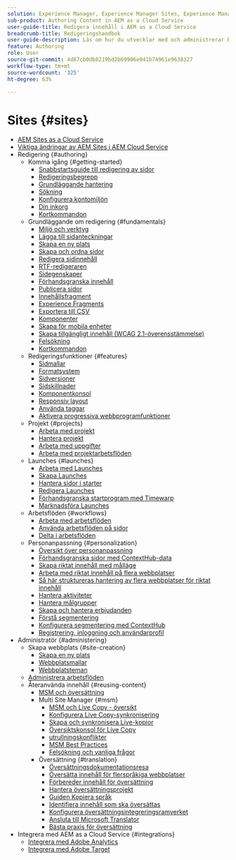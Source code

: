 ```yaml
---
solution: Experience Manager, Experience Manager Sites, Experience Manager as a Cloud Service
sub-product: Authoring Content in AEM as a Cloud Service
user-guide-title: Redigera innehåll i AEM as a Cloud Service
breadcrumb-title: Redigeringshandbok
user-guide-description: Läs om hur du utvecklar med och administrerar Experience Manager Sites as a Cloud Service.
feature: Authoring
role: User
source-git-commit: 4d87cb0db8219bd2b69906e041b74961e9638327
workflow-type: tm+mt
source-wordcount: '325'
ht-degree: 63%

---
```



# Sites {#sites}

+ [AEM Sites as a Cloud Service](/help/sites-cloud/home.md)
+ [Viktiga ändringar av AEM Sites i AEM Cloud Service](sites-cloud-changes.md)
+ Redigering {#authoring}
   + Komma igång {#getting-started}
      + [Snabbstartsguide till redigering av sidor](authoring/getting-started/quick-start.md)
      + [Redigeringsbegrepp](authoring/getting-started/concepts.md)
      + [Grundläggande hantering](authoring/getting-started/basic-handling.md)
      + [Sökning](authoring/getting-started/search.md)
      + [Konfigurera kontomiljön](authoring/getting-started/account-environment.md)
      + [Din inkorg](authoring/getting-started/inbox.md)
      + [Kortkommandon](authoring/getting-started/keyboard-shortcuts.md)
   + Grundläggande om redigering {#fundamentals}
      + [Miljö och verktyg](authoring/fundamentals/environment-tools.md)
      + [Lägga till sidanteckningar](authoring/fundamentals/annotations.md)
      + [Skapa en ny plats](authoring/fundamentals/create-site.md)
      + [Skapa och ordna sidor](authoring/fundamentals/organizing-pages.md)
      + [Redigera sidinnehåll](authoring/fundamentals/editing-content.md)
      + [RTF-redigeraren](authoring/fundamentals/rich-text-editor.md)
      + [Sidegenskaper](authoring/fundamentals/page-properties.md)
      + [Förhandsgranska innehåll](authoring/fundamentals/previewing-content.md)
      + [Publicera sidor](authoring/fundamentals/publishing-pages.md)
      + [Innehållsfragment](authoring/fundamentals/content-fragments.md)
      + [Experience Fragments](authoring/fundamentals/experience-fragments.md)
      + [Exportera till CSV](authoring/fundamentals/csv-export.md)
      + [Komponenter](authoring/fundamentals/components.md)
      + [Skapa för mobila enheter](authoring/fundamentals/mobile.md)
      + [Skapa tillgängligt innehåll (WCAG 2.1-överensstämmelse)](authoring/fundamentals/accessible-content.md)
      + [Felsökning](authoring/fundamentals/troubleshooting.md)
      + [Kortkommandon](authoring/fundamentals/keyboard-shortcuts.md)
   + Redigeringsfunktioner {#features}
      + [Sidmallar](authoring/features/templates.md)
      + [Formatsystem](authoring/features/style-system.md)
      + [Sidversioner](authoring/features/page-versions.md)
      + [Sidskillnader](authoring/features/page-diff.md)
      + [Komponentkonsol](authoring/features/components-console.md)
      + [Responsiv layout](authoring/features/responsive-layout.md)
      + [Använda taggar](authoring/features/tags.md)
      + [Aktivera progressiva webbprogramfunktioner](authoring/features/enable-pwa.md)
   + Projekt {#projects}
      + [Arbeta med projekt](authoring/projects/overview.md)
      + [Hantera projekt](authoring/projects/managing.md)
      + [Arbeta med uppgifter](authoring/projects/tasks.md)
      + [Arbeta med projektarbetsflöden](authoring/projects/workflows.md)
   + Launches {#launches}
      + [Arbeta med Launches](authoring/launches/overview.md)
      + [Skapa Launches](authoring/launches/creating.md)
      + [Hantera sidor i starter](authoring/launches/managing-pages.md)
      + [Redigera Launches](authoring/launches/editing.md)
      + [Förhandsgranska startprogram med Timewarp](authoring/launches/preview.md)
      + [Marknadsföra Launches](authoring/launches/promoting.md)
   + Arbetsflöden {#workflows}
      + [Arbeta med arbetsflöden](authoring/workflows/overview.md)
      + [Använda arbetsflöden på sidor](authoring/workflows/applying.md)
      + [Delta i arbetsflöden](authoring/workflows/participating.md)
   + Personanpassning {#personalization}
      + [Översikt över personanpassning](authoring/personalization/overview.md)
      + [Förhandsgranska sidor med ContextHub-data](authoring/personalization/contexthub.md)
      + [Skapa riktat innehåll med målläge](authoring/personalization/targeted-content.md)
      + [Arbeta med riktat innehåll på flera webbplatser](authoring/personalization/multisite-targeted-content.md)
      + [Så här struktureras hantering av flera webbplatser för riktat innehåll](authoring/personalization/multisite-structure.md)
      + [Hantera aktiviteter](authoring/personalization/activities.md)
      + [Hantera målgrupper](authoring/personalization/audiences.md)
      + [Skapa och hantera erbjudanden](authoring/personalization/offers.md)
      + [Förstå segmentering](authoring/personalization/segmentation.md)
      + [Konfigurera segmentering med ContextHub](/help/sites-cloud/authoring/personalization/contexthub-segmentation.md)
      + [Registrering, inloggning och användarprofil](/help/sites-cloud/authoring/personalization/user-and-group-sync-for-publish-tier.md)
+ Administratör {#administering}
   + Skapa webbplats {#site-creation}
      + [Skapa en ny plats](administering/site-creation/create-site.md)
      + [Webbplatsmallar](administering/site-creation/site-templates.md)
      + [Webbplatsteman](administering/site-creation/site-themes.md)
   + [Administrera arbetsflöden](administering/workflows-administering.md)
   + Återanvända innehåll {#reusing-content}
      + [MSM och översättning](administering/msm-and-translation.md)
      + Multi Site Manager {#msm}
         + [MSM och Live Copy - översikt](administering/msm/overview.md)
         + [Konfigurera Live Copy-synkronisering](administering/msm/live-copy-sync-config.md)
         + [Skapa och synkronisera Live-kopior](administering/msm/creating-live-copies.md)
         + [Översiktskonsol för Live Copy](administering/msm/live-copy-overview.md)
         + [utrullningskonflikter](administering/msm/rollout-conflicts.md)
         + [MSM Best Practices](administering/msm/best-practices.md)
         + [Felsökning och vanliga frågor](administering/msm/troubleshooting.md)
      + Översättning {#translation}
         + [Översättningsdokumentationsresa](https://experienceleague.adobe.com/docs/experience-manager-cloud-service/sites-journey/translation/overview.html)
         + [Översätta innehåll för flerspråkiga webbplatser](administering/translation/overview.md)
         + [Förbereder innehåll för översättning](administering/translation/preparation.md)
         + [Hantera översättningsprojekt](administering/translation/managing-projects.md)
         + [Guiden Kopiera språk](administering/translation/wizard.md)
         + [Identifiera innehåll som ska översättas](administering/translation/rules.md)
         + [Konfigurera översättningsintegreringsramverket](administering/translation/integration-framework.md)
         + [Ansluta till Microsoft Translator](administering/translation/connect-ms-translator.md)
         + [Bästa praxis för översättning](administering/translation/best-practices.md)
+ Integrera med AEM as a Cloud Service {#integrations}
   + [Integrera med Adobe Analytics](integrating/integrating-adobe-analytics.md)
   + [Integrera med Adobe Target](integrating/integrating-adobe-target.md)
